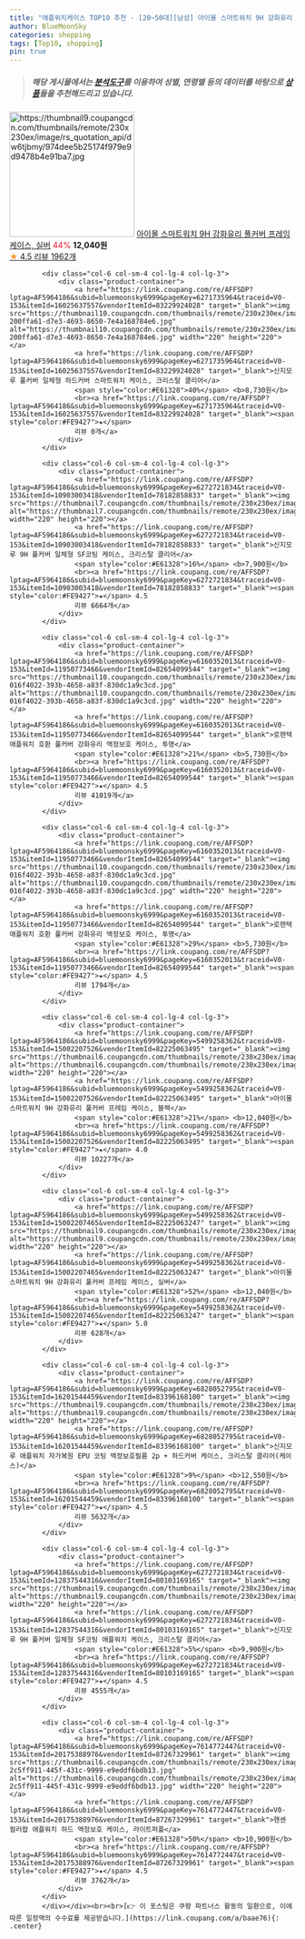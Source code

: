 ```yaml
---
title: "애플워치케이스 TOP10 추천 - [20~50대][남성] 아이몰 스마트워치 9H 강화유리 풀커버 프레임 케이스, 실버"
author: BlueMoonSky
categories: shopping
tags: [Top10, shopping]
pin: true
---
```


> ##### 해당 게시물에서는 [**분석도구**](https://itemscout.io/)를 이용하여 **성별**, **연령별** 등의 데이터를 바탕으로 [**상품**](https://link.coupang.com/a/baae76)들을 추천해드리고 있습니다.
<div class="container"><div class="row">
            <div class="col-6 col-sm-4 col-lg-4 col-lg-3">
                <div class="product-container">
                    <a href="https://link.coupang.com/re/AFFSDP?lptag=AF5964186&subid=bluemoonsky6999&pageKey=5499258362&traceid=V0-153&itemId=15002207465&vendorItemId=82225063247" target="_blank"><img src="https://thumbnail9.coupangcdn.com/thumbnails/remote/230x230ex/image/rs_quotation_api/dw6tjbmy/974dee5b25174f979e9d9478b4e91ba7.jpg" alt="https://thumbnail9.coupangcdn.com/thumbnails/remote/230x230ex/image/rs_quotation_api/dw6tjbmy/974dee5b25174f979e9d9478b4e91ba7.jpg" width="220" height="220"></a>
                    <a href="https://link.coupang.com/re/AFFSDP?lptag=AF5964186&subid=bluemoonsky6999&pageKey=5499258362&traceid=V0-153&itemId=15002207465&vendorItemId=82225063247" target="_blank">아이몰 스마트워치 9H 강화유리 풀커버 프레임 케이스, 실버</a>
                    <span style="color:#E61328">44%</span> <b>12,040원</b>
                    <br><a href="https://link.coupang.com/re/AFFSDP?lptag=AF5964186&subid=bluemoonsky6999&pageKey=5499258362&traceid=V0-153&itemId=15002207465&vendorItemId=82225063247" target="_blank"><span style="color:#FE9427">★</span> 4.5
                    리뷰 1962개</a>
                </div>
            </div>
            
            <div class="col-6 col-sm-4 col-lg-4 col-lg-3">
                <div class="product-container">
                    <a href="https://link.coupang.com/re/AFFSDP?lptag=AF5964186&subid=bluemoonsky6999&pageKey=6271735964&traceid=V0-153&itemId=16025637557&vendorItemId=83229924028" target="_blank"><img src="https://thumbnail10.coupangcdn.com/thumbnails/remote/230x230ex/image/retail/images/103404422724142-200ffa61-d7e3-4693-8650-7e4a168784e6.jpg" alt="https://thumbnail10.coupangcdn.com/thumbnails/remote/230x230ex/image/retail/images/103404422724142-200ffa61-d7e3-4693-8650-7e4a168784e6.jpg" width="220" height="220"></a>
                    <a href="https://link.coupang.com/re/AFFSDP?lptag=AF5964186&subid=bluemoonsky6999&pageKey=6271735964&traceid=V0-153&itemId=16025637557&vendorItemId=83229924028" target="_blank">신지모루 풀커버 일체형 하드커버 스마트워치 케이스, 크리스탈 클리어</a>
                    <span style="color:#E61328">40%</span> <b>8,730원</b>
                    <br><a href="https://link.coupang.com/re/AFFSDP?lptag=AF5964186&subid=bluemoonsky6999&pageKey=6271735964&traceid=V0-153&itemId=16025637557&vendorItemId=83229924028" target="_blank"><span style="color:#FE9427">★</span> 
                    리뷰 0개</a>
                </div>
            </div>
            
            <div class="col-6 col-sm-4 col-lg-4 col-lg-3">
                <div class="product-container">
                    <a href="https://link.coupang.com/re/AFFSDP?lptag=AF5964186&subid=bluemoonsky6999&pageKey=6272721834&traceid=V0-153&itemId=10903003418&vendorItemId=78182858833" target="_blank"><img src="https://thumbnail7.coupangcdn.com/thumbnails/remote/230x230ex/image/rs_quotation_api/36maxiat/4019b1b34bbf43d18fc02d17cab55bbb.jpg" alt="https://thumbnail7.coupangcdn.com/thumbnails/remote/230x230ex/image/rs_quotation_api/36maxiat/4019b1b34bbf43d18fc02d17cab55bbb.jpg" width="220" height="220"></a>
                    <a href="https://link.coupang.com/re/AFFSDP?lptag=AF5964186&subid=bluemoonsky6999&pageKey=6272721834&traceid=V0-153&itemId=10903003418&vendorItemId=78182858833" target="_blank">신지모루 9H 풀커버 일체형 SF코팅 케이스, 크리스탈 클리어</a>
                    <span style="color:#E61328">16%</span> <b>7,900원</b>
                    <br><a href="https://link.coupang.com/re/AFFSDP?lptag=AF5964186&subid=bluemoonsky6999&pageKey=6272721834&traceid=V0-153&itemId=10903003418&vendorItemId=78182858833" target="_blank"><span style="color:#FE9427">★</span> 4.5
                    리뷰 6664개</a>
                </div>
            </div>
            
            <div class="col-6 col-sm-4 col-lg-4 col-lg-3">
                <div class="product-container">
                    <a href="https://link.coupang.com/re/AFFSDP?lptag=AF5964186&subid=bluemoonsky6999&pageKey=6160352013&traceid=V0-153&itemId=11950773466&vendorItemId=82654099544" target="_blank"><img src="https://thumbnail10.coupangcdn.com/thumbnails/remote/230x230ex/image/retail/images/5993886046934093-016f4022-393b-4658-a83f-830dc1a9c3cd.jpg" alt="https://thumbnail10.coupangcdn.com/thumbnails/remote/230x230ex/image/retail/images/5993886046934093-016f4022-393b-4658-a83f-830dc1a9c3cd.jpg" width="220" height="220"></a>
                    <a href="https://link.coupang.com/re/AFFSDP?lptag=AF5964186&subid=bluemoonsky6999&pageKey=6160352013&traceid=V0-153&itemId=11950773466&vendorItemId=82654099544" target="_blank">로랜텍 애플워치 호환 풀커버 강화유리 액정보호 케이스, 투명</a>
                    <span style="color:#E61328">21%</span> <b>5,730원</b>
                    <br><a href="https://link.coupang.com/re/AFFSDP?lptag=AF5964186&subid=bluemoonsky6999&pageKey=6160352013&traceid=V0-153&itemId=11950773466&vendorItemId=82654099544" target="_blank"><span style="color:#FE9427">★</span> 4.5
                    리뷰 41019개</a>
                </div>
            </div>
            
            <div class="col-6 col-sm-4 col-lg-4 col-lg-3">
                <div class="product-container">
                    <a href="https://link.coupang.com/re/AFFSDP?lptag=AF5964186&subid=bluemoonsky6999&pageKey=6160352013&traceid=V0-153&itemId=11950773466&vendorItemId=82654099544" target="_blank"><img src="https://thumbnail10.coupangcdn.com/thumbnails/remote/230x230ex/image/retail/images/5993886046934093-016f4022-393b-4658-a83f-830dc1a9c3cd.jpg" alt="https://thumbnail10.coupangcdn.com/thumbnails/remote/230x230ex/image/retail/images/5993886046934093-016f4022-393b-4658-a83f-830dc1a9c3cd.jpg" width="220" height="220"></a>
                    <a href="https://link.coupang.com/re/AFFSDP?lptag=AF5964186&subid=bluemoonsky6999&pageKey=6160352013&traceid=V0-153&itemId=11950773466&vendorItemId=82654099544" target="_blank">로랜텍 애플워치 호환 풀커버 강화유리 액정보호 케이스, 투명</a>
                    <span style="color:#E61328">29%</span> <b>5,730원</b>
                    <br><a href="https://link.coupang.com/re/AFFSDP?lptag=AF5964186&subid=bluemoonsky6999&pageKey=6160352013&traceid=V0-153&itemId=11950773466&vendorItemId=82654099544" target="_blank"><span style="color:#FE9427">★</span> 4.5
                    리뷰 1794개</a>
                </div>
            </div>
            
            <div class="col-6 col-sm-4 col-lg-4 col-lg-3">
                <div class="product-container">
                    <a href="https://link.coupang.com/re/AFFSDP?lptag=AF5964186&subid=bluemoonsky6999&pageKey=5499258362&traceid=V0-153&itemId=15002207526&vendorItemId=82225063495" target="_blank"><img src="https://thumbnail6.coupangcdn.com/thumbnails/remote/230x230ex/image/rs_quotation_api/ov8bo8ka/d3f748db5b144bb3863934a4f2caac50.jpg" alt="https://thumbnail6.coupangcdn.com/thumbnails/remote/230x230ex/image/rs_quotation_api/ov8bo8ka/d3f748db5b144bb3863934a4f2caac50.jpg" width="220" height="220"></a>
                    <a href="https://link.coupang.com/re/AFFSDP?lptag=AF5964186&subid=bluemoonsky6999&pageKey=5499258362&traceid=V0-153&itemId=15002207526&vendorItemId=82225063495" target="_blank">아이몰 스마트워치 9H 강화유리 풀커버 프레임 케이스, 블랙</a>
                    <span style="color:#E61328">21%</span> <b>12,040원</b>
                    <br><a href="https://link.coupang.com/re/AFFSDP?lptag=AF5964186&subid=bluemoonsky6999&pageKey=5499258362&traceid=V0-153&itemId=15002207526&vendorItemId=82225063495" target="_blank"><span style="color:#FE9427">★</span> 4.0
                    리뷰 10227개</a>
                </div>
            </div>
            
            <div class="col-6 col-sm-4 col-lg-4 col-lg-3">
                <div class="product-container">
                    <a href="https://link.coupang.com/re/AFFSDP?lptag=AF5964186&subid=bluemoonsky6999&pageKey=5499258362&traceid=V0-153&itemId=15002207465&vendorItemId=82225063247" target="_blank"><img src="https://thumbnail9.coupangcdn.com/thumbnails/remote/230x230ex/image/rs_quotation_api/dw6tjbmy/974dee5b25174f979e9d9478b4e91ba7.jpg" alt="https://thumbnail9.coupangcdn.com/thumbnails/remote/230x230ex/image/rs_quotation_api/dw6tjbmy/974dee5b25174f979e9d9478b4e91ba7.jpg" width="220" height="220"></a>
                    <a href="https://link.coupang.com/re/AFFSDP?lptag=AF5964186&subid=bluemoonsky6999&pageKey=5499258362&traceid=V0-153&itemId=15002207465&vendorItemId=82225063247" target="_blank">아이몰 스마트워치 9H 강화유리 풀커버 프레임 케이스, 실버</a>
                    <span style="color:#E61328">52%</span> <b>12,040원</b>
                    <br><a href="https://link.coupang.com/re/AFFSDP?lptag=AF5964186&subid=bluemoonsky6999&pageKey=5499258362&traceid=V0-153&itemId=15002207465&vendorItemId=82225063247" target="_blank"><span style="color:#FE9427">★</span> 5.0
                    리뷰 628개</a>
                </div>
            </div>
            
            <div class="col-6 col-sm-4 col-lg-4 col-lg-3">
                <div class="product-container">
                    <a href="https://link.coupang.com/re/AFFSDP?lptag=AF5964186&subid=bluemoonsky6999&pageKey=6828052795&traceid=V0-153&itemId=16201544459&vendorItemId=83396168100" target="_blank"><img src="https://thumbnail9.coupangcdn.com/thumbnails/remote/230x230ex/image/rs_quotation_api/u6gziivr/4d19f6c4eea24264a3aeea8648243869.jpg" alt="https://thumbnail9.coupangcdn.com/thumbnails/remote/230x230ex/image/rs_quotation_api/u6gziivr/4d19f6c4eea24264a3aeea8648243869.jpg" width="220" height="220"></a>
                    <a href="https://link.coupang.com/re/AFFSDP?lptag=AF5964186&subid=bluemoonsky6999&pageKey=6828052795&traceid=V0-153&itemId=16201544459&vendorItemId=83396168100" target="_blank">신지모루 애플워치 자가복원 EPU 코팅 액정보호필름 2p + 하드커버 케이스, 크리스탈 클리어(케이스)</a>
                    <span style="color:#E61328">9%</span> <b>12,550원</b>
                    <br><a href="https://link.coupang.com/re/AFFSDP?lptag=AF5964186&subid=bluemoonsky6999&pageKey=6828052795&traceid=V0-153&itemId=16201544459&vendorItemId=83396168100" target="_blank"><span style="color:#FE9427">★</span> 4.5
                    리뷰 5632개</a>
                </div>
            </div>
            
            <div class="col-6 col-sm-4 col-lg-4 col-lg-3">
                <div class="product-container">
                    <a href="https://link.coupang.com/re/AFFSDP?lptag=AF5964186&subid=bluemoonsky6999&pageKey=6272721834&traceid=V0-153&itemId=12837544316&vendorItemId=80103169165" target="_blank"><img src="https://thumbnail9.coupangcdn.com/thumbnails/remote/230x230ex/image/rs_quotation_api/x40ef08v/fec85c7ab1c9442d8a3fb8588e6374b4.jpg" alt="https://thumbnail9.coupangcdn.com/thumbnails/remote/230x230ex/image/rs_quotation_api/x40ef08v/fec85c7ab1c9442d8a3fb8588e6374b4.jpg" width="220" height="220"></a>
                    <a href="https://link.coupang.com/re/AFFSDP?lptag=AF5964186&subid=bluemoonsky6999&pageKey=6272721834&traceid=V0-153&itemId=12837544316&vendorItemId=80103169165" target="_blank">신지모루 9H 풀커버 일체형 SF코팅 애플워치 케이스, 크리스탈 클리어</a>
                    <span style="color:#E61328">5%</span> <b>9,900원</b>
                    <br><a href="https://link.coupang.com/re/AFFSDP?lptag=AF5964186&subid=bluemoonsky6999&pageKey=6272721834&traceid=V0-153&itemId=12837544316&vendorItemId=80103169165" target="_blank"><span style="color:#FE9427">★</span> 4.5
                    리뷰 4555개</a>
                </div>
            </div>
            
            <div class="col-6 col-sm-4 col-lg-4 col-lg-3">
                <div class="product-container">
                    <a href="https://link.coupang.com/re/AFFSDP?lptag=AF5964186&subid=bluemoonsky6999&pageKey=7614772447&traceid=V0-153&itemId=20175388976&vendorItemId=87267329961" target="_blank"><img src="https://thumbnail6.coupangcdn.com/thumbnails/remote/230x230ex/image/retail/images/6249809528914731-2c5ff911-445f-431c-9999-e9eddf6bdb13.jpg" alt="https://thumbnail6.coupangcdn.com/thumbnails/remote/230x230ex/image/retail/images/6249809528914731-2c5ff911-445f-431c-9999-e9eddf6bdb13.jpg" width="220" height="220"></a>
                    <a href="https://link.coupang.com/re/AFFSDP?lptag=AF5964186&subid=bluemoonsky6999&pageKey=7614772447&traceid=V0-153&itemId=20175388976&vendorItemId=87267329961" target="_blank">헨센 컬러팝 애플워치 하드 액정보호 케이스, 라이트퍼플</a>
                    <span style="color:#E61328">50%</span> <b>10,900원</b>
                    <br><a href="https://link.coupang.com/re/AFFSDP?lptag=AF5964186&subid=bluemoonsky6999&pageKey=7614772447&traceid=V0-153&itemId=20175388976&vendorItemId=87267329961" target="_blank"><span style="color:#FE9427">★</span> 4.5
                    리뷰 3762개</a>
                </div>
            </div>
            </div></div><br><br>[👉 이 포스팅은 쿠팡 파트너스 활동의 일환으로, 이에 따른 일정액의 수수료를 제공받습니다.](https://link.coupang.com/a/baae76){: .center}